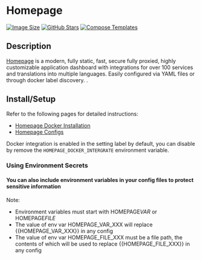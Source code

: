 # Homepage

[![Image Size](https://ghcr-badge.egpl.dev/gethomepage/homepage/size?color=%2344cc11&tag=latest&label=image+size&trim=)](https://github.com/gethomepage/homepage/pkgs/container/homepage)
[![GitHub Stars](https://img.shields.io/github/stars/gethomepage/homepage?style=flat-square&color=607D8B&label=github%20stars&logo=github)](https://github.com/gethomepage/Homepage)
[![Compose Templates](https://img.shields.io/static/v1?style=flat-square&color=607D8B&label=compose&message=templates)](https://github.com/GhostWriters/DockSTARTer/tree/main/compose/.apps/homepage)

## Description

[Homepage](https://github.com/gethomepage/Homepage) is a modern, fully static, fast, secure fully proxied, highly customizable application dashboard with integrations for over 100 services and translations into multiple languages. Easily configured via YAML files or through docker label discovery. .

## Install/Setup

Refer to the following pages for detailed instructions:

- [Homepage Docker Installation](https://gethomepage.dev/latest/installation/docker/)
- [Homepage Configs](https://gethomepage.dev/latest/configs/)

Docker integration is enabled in the setting label by default, you can disable by remove the `HOMEPAGE_DOCKER_INTERGRATE` environment variable.

### Using Environment Secrets

#### You can also include environment variables in your config files to protect sensitive information

Note:

- Environment variables must start with HOMEPAGE*VAR* or HOMEPAGE*FILE*
- The value of env var HOMEPAGE_VAR_XXX will replace {{HOMEPAGE_VAR_XXX}} in any config
- The value of env var HOMEPAGE_FILE_XXX must be a file path, the contents of which will be used to replace {{HOMEPAGE_FILE_XXX}} in any config
